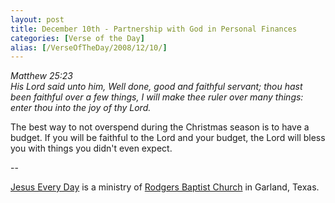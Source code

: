 ```yaml
---
layout: post
title: December 10th - Partnership with God in Personal Finances
categories: [Verse of the Day]
alias: [/VerseOfTheDay/2008/12/10/]
---
```


_Matthew 25:23  
His Lord said unto him, Well done, good and faithful servant; thou
hast been faithful over a few things, I will make thee ruler over
many things: enter thou into the joy of thy Lord._

The best way to not overspend during the Christmas season is to
have a budget. If you will be faithful to the Lord and your budget,
the Lord will bless you with things you didn't even expect.

 --

<a href=http://jesuseveryday.net>Jesus Every Day</a> is a ministry of <a href=http://rodgersbaptist.net>Rodgers Baptist Church</a> in Garland, Texas.
